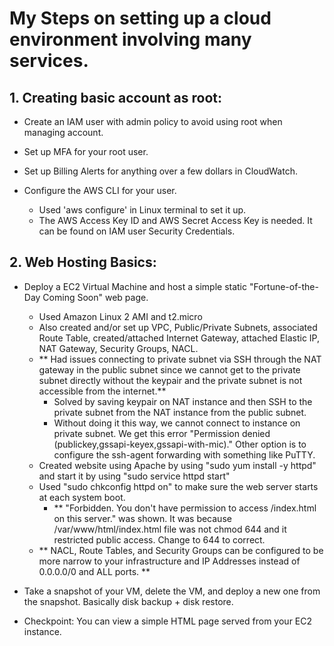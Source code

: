 # My Steps on setting up a cloud environment involving many services.

## 1. Creating basic account as root:

- Create an IAM user with admin policy to avoid using root when managing account.

- Set up MFA for your root user.

- Set up Billing Alerts for anything over a few dollars in CloudWatch.

- Configure the AWS CLI for your user. 
    - Used 'aws configure' in Linux terminal to set it up.
    - The AWS Access Key ID and AWS Secret Access Key is needed. It can be found on IAM user Security Credentials.

## 2. Web Hosting Basics:

- Deploy a EC2 Virtual Machine and host a simple static "Fortune-of-the-Day Coming Soon" web page.
    - Used Amazon Linux 2 AMI and t2.micro
    - Also created and/or set up VPC, Public/Private Subnets, associated Route Table, created/attached Internet Gateway, attached Elastic IP, NAT Gateway, Security Groups, NACL.
    - ** Had issues connecting to private subnet via SSH through the NAT gateway in the public subnet since we cannot get to the private subnet directly without the keypair and the private subnet is not accessible from the internet.**
        - Solved by saving keypair on NAT instance and then SSH to the private subnet from the NAT instance from the public subnet.
        - Without doing it this way, we cannot connect to instance on private subnet. We get this error "Permission denied (publickey,gssapi-keyex,gssapi-with-mic)."
            Other option is to configure the ssh-agent forwarding with something like PuTTY.
    - Created website using Apache by using "sudo yum install -y httpd" and start it by using "sudo service httpd start"
    - Used "sudo chkconfig httpd on" to make sure the web server starts at each system boot.
        - ** "Forbidden. You don't have permission to access /index.html on this server." was shown. It was because /var/www/html/index.html file was not chmod 644 and it restricted public access. Change to 644 to correct.
    - ** NACL, Route Tables, and Security Groups can be configured to be more narrow to your infrastructure and IP Addresses instead of 0.0.0.0/0 and ALL ports. **

- Take a snapshot of your VM, delete the VM, and deploy a new one from the snapshot. Basically disk backup + disk restore.

- Checkpoint: You can view a simple HTML page served from your EC2 instance.
